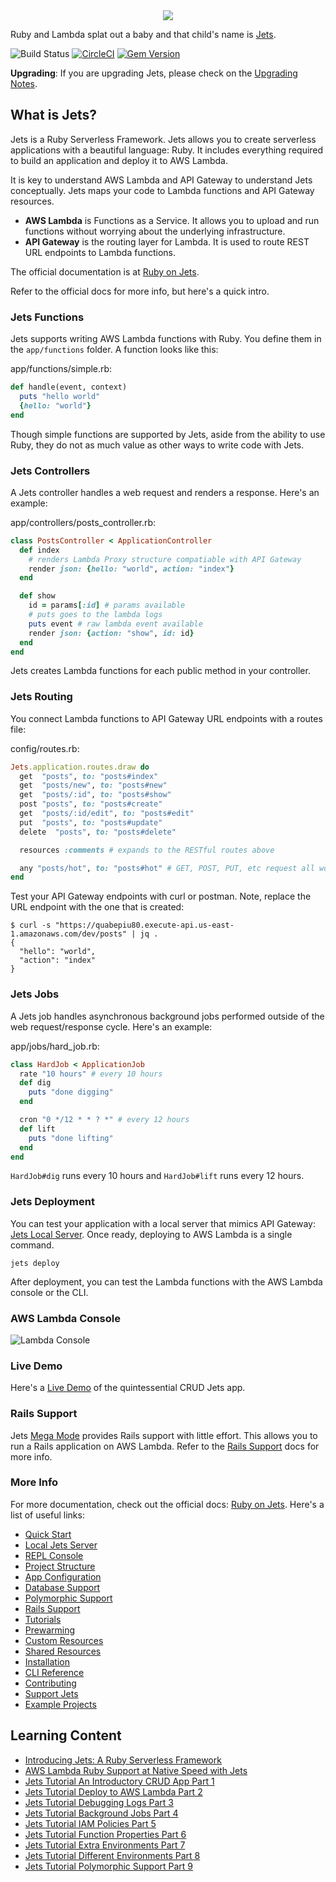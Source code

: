 <div align="center">
  <a href="http://rubyonjets.com"><img src="http://rubyonjets.com/img/logos/jets-logo.png" /></a>
</div>

Ruby and Lambda splat out a baby and that child's name is [Jets](http://rubyonjets.com/).

![Build Status](https://codebuild.us-west-2.amazonaws.com/badges?uuid=eyJlbmNyeXB0ZWREYXRhIjoiUE12K3ljQTFQUjVpRW0reGhGVHVQdkplTHlOdUtENnBya2JhVWVXaFIvTU92MlBtV3hIUE9pb25jWGw0MS9jN2RXMERKRHh5Nzhvd01Za0NyeUs5SCtzPSIsIml2UGFyYW1ldGVyU3BlYyI6IkMybEJFaXdzejJEaHNWVmEiLCJtYXRlcmlhbFNldFNlcmlhbCI6MX0%3D&branch=master)
[![CircleCI](https://circleci.com/gh/tongueroo/jets.svg?style=svg)](https://circleci.com/gh/tongueroo/jets)
[![Gem Version](https://badge.fury.io/rb/jets.svg)](https://badge.fury.io/rb/jets)

**Upgrading**: If you are upgrading Jets, please check on the [Upgrading Notes](http://rubyonjets.com/docs/upgrading/).

## What is Jets?

Jets is a Ruby Serverless Framework.  Jets allows you to create serverless applications with a beautiful language: Ruby.  It includes everything required to build an application and deploy it to AWS Lambda.

It is key to understand AWS Lambda and API Gateway to understand Jets conceptually.  Jets maps your code to Lambda functions and API Gateway resources.

* **AWS Lambda** is Functions as a Service. It allows you to upload and run functions without worrying about the underlying infrastructure.
* **API Gateway** is the routing layer for Lambda. It is used to route REST URL endpoints to Lambda functions.

The official documentation is at [Ruby on Jets](http://rubyonjets.com).

Refer to the official docs for more info, but here's a quick intro.

### Jets Functions

Jets supports writing AWS Lambda functions with Ruby. You define them in the `app/functions` folder. A function looks like this:

app/functions/simple.rb:

```ruby
def handle(event, context)
  puts "hello world"
  {hello: "world"}
end
```

Though simple functions are supported by Jets, aside from the ability to use Ruby, they do not as much value as other ways to write code with Jets.

### Jets Controllers

A Jets controller handles a web request and renders a response.  Here's an example:

app/controllers/posts_controller.rb:

```ruby
class PostsController < ApplicationController
  def index
    # renders Lambda Proxy structure compatiable with API Gateway
    render json: {hello: "world", action: "index"}
  end

  def show
    id = params[:id] # params available
    # puts goes to the lambda logs
    puts event # raw lambda event available
    render json: {action: "show", id: id}
  end
end
```

Jets creates Lambda functions for each public method in your controller.

### Jets Routing

You connect Lambda functions to API Gateway URL endpoints with a routes file:

config/routes.rb:

```ruby
Jets.application.routes.draw do
  get  "posts", to: "posts#index"
  get  "posts/new", to: "posts#new"
  get  "posts/:id", to: "posts#show"
  post "posts", to: "posts#create"
  get  "posts/:id/edit", to: "posts#edit"
  put  "posts", to: "posts#update"
  delete  "posts", to: "posts#delete"

  resources :comments # expands to the RESTful routes above

  any "posts/hot", to: "posts#hot" # GET, POST, PUT, etc request all work
end
```

Test your API Gateway endpoints with curl or postman. Note, replace the URL endpoint with the one that is created:

    $ curl -s "https://quabepiu80.execute-api.us-east-1.amazonaws.com/dev/posts" | jq .
    {
      "hello": "world",
      "action": "index"
    }

### Jets Jobs

A Jets job handles asynchronous background jobs performed outside of the web request/response cycle. Here's an example:

app/jobs/hard_job.rb:

```ruby
class HardJob < ApplicationJob
  rate "10 hours" # every 10 hours
  def dig
    puts "done digging"
  end

  cron "0 */12 * * ? *" # every 12 hours
  def lift
    puts "done lifting"
  end
end
```

`HardJob#dig` runs every 10 hours and `HardJob#lift` runs every 12 hours.

### Jets Deployment

You can test your application with a local server that mimics API Gateway: [Jets Local Server](http://rubyonjets.com/docs/local-server/). Once ready, deploying to AWS Lambda is a single command.

    jets deploy

After deployment, you can test the Lambda functions with the AWS Lambda console or the CLI.

### AWS Lambda Console

![Lambda Console](https://s3.amazonaws.com/boltops-demo/images/screenshots/lambda-console-posts-controller-index.png)

### Live Demo

Here's a [Live Demo](https://demo.rubyonjets.com/posts) of the quintessential CRUD Jets app.

### Rails Support

Jets [Mega Mode](http://rubyonjets.com/docs/megamode/) provides Rails support with little effort.  This allows you to run a Rails application on AWS Lambda. Refer to the [Rails Support](http://rubyonjets.com/docs/rails-support/) docs for more info.

### More Info

For more documentation, check out the official docs: [Ruby on Jets](http://rubyonjets.com/).  Here's a list of useful links:

* [Quick Start](http://rubyonjets.com/quick-start/)
* [Local Jets Server](http://rubyonjets.com/docs/local-server/)
* [REPL Console](http://rubyonjets.com/docs/repl-console/)
* [Project Structure](http://rubyonjets.com/project-structure/)
* [App Configuration](http://rubyonjets.com/app-config/)
* [Database Support](http://rubyonjets.com/docs/database-support/)
* [Polymorphic Support](http://rubyonjets.com/docs/polymorphic-support/)
* [Rails Support](http://rubyonjets.com/docs/rails-support/)
* [Tutorials](http://rubyonjets.com/docs/tutorials/)
* [Prewarming](http://rubyonjets.com/docs/prewarming/)
* [Custom Resources](http://rubyonjets.com/docs/associated-resources/)
* [Shared Resources](http://rubyonjets.com/docs/shared-resources/)
* [Installation](http://rubyonjets.com/docs/install/)
* [CLI Reference](http://rubyonjets.com/reference/)
* [Contributing](http://rubyonjets.com/docs/contributing/)
* [Support Jets](http://rubyonjets.com/support-jets/)
* [Example Projects](https://github.com/tongueroo/jets-examples)

## Learning Content

* [Introducing Jets: A Ruby Serverless Framework](https://blog.boltops.com/2018/08/18/introducing-jets-a-ruby-serverless-framework)
* [AWS Lambda Ruby Support at Native Speed with Jets](https://blog.boltops.com/2018/09/02/aws-lambda-ruby-support-at-native-speed-with-jets)
* [Jets Tutorial An Introductory CRUD App Part 1](https://blog.boltops.com/2018/09/07/jets-tutorial-crud-app-introduction-part-1)
* [Jets Tutorial Deploy to AWS Lambda Part 2](https://blog.boltops.com/2018/09/08/jets-tutorial-deploy-to-aws-lambda-part-2)
* [Jets Tutorial Debugging Logs Part 3](https://blog.boltops.com/2018/09/09/jets-tutorial-debugging-logs-part-3)
* [Jets Tutorial Background Jobs Part 4](https://blog.boltops.com/2018/09/10/jets-tutorial-background-jobs-part-4)
* [Jets Tutorial IAM Policies Part 5](https://blog.boltops.com/2018/09/11/jets-tutorial-iam-policies-part-5)
* [Jets Tutorial Function Properties Part 6](https://blog.boltops.com/2018/09/12/jets-tutorial-function-properties-part-6)
* [Jets Tutorial Extra Environments Part 7](https://blog.boltops.com/2018/09/13/jets-tutorial-extra-environments-part-7)
* [Jets Tutorial Different Environments Part 8](https://blog.boltops.com/2018/09/26/jets-tutorial-different-environments-part-8)
* [Jets Tutorial Polymorphic Support Part 9](https://blog.boltops.com/2018/09/27/jets-tutorial-polymorphic-support-part-9)

